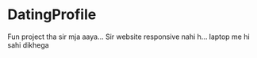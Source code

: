 # DatingProfile

Fun project tha sir mja aaya...
Sir website responsive nahi h... laptop me hi sahi dikhega
